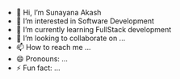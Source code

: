- 👋 Hi, I’m Sunayana Akash
- 👀 I’m interested in Software Development
- 🌱 I’m currently learning FullStack development
- 💞️ I’m looking to collaborate on ...
- 📫 How to reach me ...
- 😄 Pronouns: ...
- ⚡ Fun fact: ...

<!---
SunayanaAk/SunayanaAk is a ✨ special ✨ repository because its `README.md` (this file) appears on your GitHub profile.
You can click the Preview link to take a look at your changes.
--->
